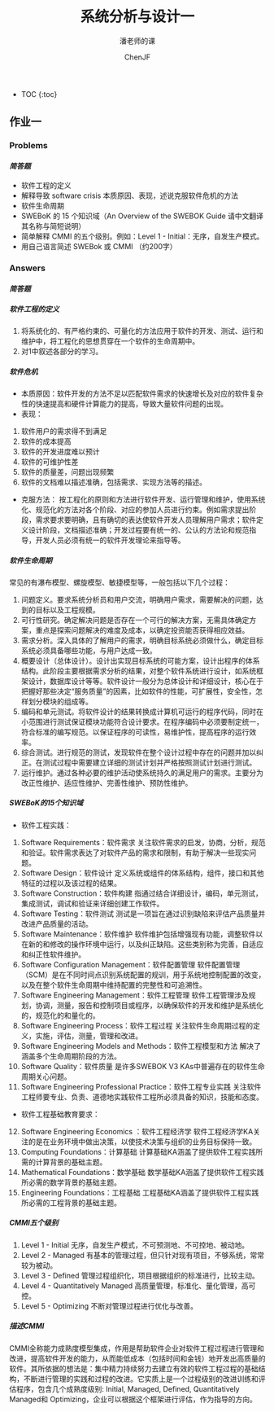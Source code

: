 ﻿---  
layout: post  
title: "系统分析与设计一"  
subtitle: "潘老师的课"  
author: "ChenJF"  
header-img: "img/post-bg-imgs/2-systems-design-analysis.jpg"  
header-mask: 0.4  
catalog: true
tags:  系统分析与设计
---

* TOC
{:toc}

## 作业一
### Problems
#### *简答题*
 * 软件工程的定义
 * 解释导致 software crisis 本质原因、表现，述说克服软件危机的方法
 * 软件生命周期
 * SWEBoK 的 15 个知识域（An Overview of the SWEBOK Guide 请中文翻译其名称与简短说明）
 * 简单解释 CMMI 的五个级别。例如：Level 1 - Initial：无序，自发生产模式。
 * 用自己语言简述 SWEBok 或 CMMI （约200字）

### Answers

#### *简答题*
##### **软件工程的定义**
1. 将系统化的、有严格约束的、可量化的方法应用于软件的开发、测试、运行和维护中，将工程化的思想贯穿在一个软件的生命周期中。
2. 对1中叙述各部分的学习。

##### **软件危机**
 * 本质原因：软件开发的方法不足以匹配软件需求的快速增长及对应的软件复杂性的快速提高和硬件计算能力的提高，导致大量软件问题的出现。
 * 表现：
1. 软件用户的需求得不到满足  
2. 软件的成本提高
3. 软件的开发进度难以预计
4. 软件的可维护性差
5. 软件的质量差，问题出现频繁
6. 软件的文档难以描述准确，包括需求、实现方法等的描述。
 * 克服方法：
按工程化的原则和方法进行软件开发、运行管理和维护，使用系统化、规范化的方法对各个阶段、对应的参加人员进行约束。例如需求提出阶段，需求要求要明确，且有确切的表达使软件开发人员理解用户需求；软件定义设计阶段，文档描述准确；开发过程要有统一的、公认的方法论和规范指导，开发人员必须有统一的软件开发理论来指导等。

##### **软件生命周期**
常见的有瀑布模型、螺旋模型、敏捷模型等，一般包括以下几个过程：
1. 问题定义。要求系统分析员和用户交流，明确用户需求，需要解决的问题，达到的目标以及工程规模。
2. 可行性研究。确定解决问题是否存在一个可行的解决方案，无需具体确定方案，重点是探索问题解决的难度及成本，以确定投资能否获得相应效益。
3. 需求分析。深入具体的了解用户的需求，明确目标系统必须做什么，确定目标系统必须具备哪些功能，与用户达成一致。
4. 概要设计（总体设计）。设计出实现目标系统的可能方案，设计出程序的体系结构。此阶段主要根据需求分析的结果，对整个软件系统进行设计，如系统框架设计，数据库设计等等。软件设计一般分为总体设计和详细设计，核心在于把握好那些决定“服务质量”的因素，比如软件的性能，可扩展性，安全性，怎样划分模块的组成等。
5. 编码和单元测试。将软件设计的结果转换成计算机可运行的程序代码，同时在小范围进行测试保证模块功能符合设计要求。在程序编码中必须要制定统一，符合标准的编写规范。以保证程序的可读性，易维护性，提高程序的运行效率。
6. 综合测试。进行规范的测试，发现软件在整个设计过程中存在的问题并加以纠正。在测试过程中需要建立详细的测试计划并严格按照测试计划进行测试。
7. 运行维护。通过各种必要的维护活动使系统持久的满足用户的需求。主要分为改正性维护、适应性维护、完善性维护、预防性维护。

##### **SWEBoK的15个知识域**  
 * 软件工程实践：
1. Software Requirements：软件需求
关注软件需求的启发，协商，分析，规范和验证。软件需求表达了对软件产品的需求和限制，有助于解决一些现实问题。
2. Software Design：软件设计
定义系统或组件的体系结构，组件，接口和其他特征的过程以及该过程的结果。
3. Software Construction：软件构建
指通过结合详细设计，编码，单元测试，集成测试，调试和验证来详细创建工作软件。
4. Software Testing：软件测试
测试是一项旨在通过识别缺陷来评估产品质量并改进产品质量的活动。
5. Software Maintenance：软件维护
软件维护包括增强现有功能，调整软件以在新的和修改的操作环境中运行，以及纠正缺陷。这些类别称为完善，自适应和纠正性软件维护。
6. Software Configuration Management：软件配置管理
软件配置管理（SCM）是在不同时间点识别系统配置的规训，用于系统地控制配置的改变，以及在整个软件生命周期中维持配置的完整性和可追溯性。
7. Software Engineering Management：软件工程管理
软件工程管理涉及规划，协调，测量，报告和控制项目或程序，以确保软件的开发和维护是系统化的，规范化的和量化的。
8. Software Engineering Process：软件工程过程
关注软件生命周期过程的定义，实施，评估，测量，管理和改进。
9. Software Engineering Models and Methods：软件工程模型和方法
解决了涵盖多个生命周期阶段的方法。
10. Software Quality：软件质量
是许多SWEBOK V3 KAs中普遍存在的软件生命周期关心问题。
11. Software Engineering Professional Practice：软件工程专业实践
关注软件工程师要专业、负责、道德地实践软件工程所必须具备的知识，技能和态度。
 * 软件工程基础教育要求：
12. Software Engineering Economics ：软件工程经济学
软件工程经济学KA关注的是在业务环境中做出决策，以使技术决策与组织的业务目标保持一致。
13. Computing Foundations：计算基础
计算基础KA涵盖了提供软件工程实践所需的计算背景的基础主题。
14. Mathematical Foundations：数学基础
数学基础KA涵盖了提供软件工程实践所必需的数学背景的基础主题。
15. Engineering Foundations：工程基础
工程基础KA涵盖了提供软件工程实践所必需的工程背景的基础主题。  

##### **CMMI五个级别**
1. Level 1 - Initial
无序，自发生产模式，不可预测地、不可控地、被动地。
2. Level 2 - Managed
有基本的管理过程，但只针对现有项目，不够系统，常常较为被动。
3. Level 3 - Defined
管理过程组织化，项目根据组织的标准进行，比较主动。
4. Level 4 - Quantitatively Managed
高质量管理，标准化、量化管理，高可控。
5. Level 5 - Optimizing
不断对管理过程进行优化与改善。

##### **描述CMMI**
CMMI全称能力成熟度模型集成，作用是帮助软件企业对软件工程过程进行管理和改进，提高软件开发的能力，从而能低成本（包括时间和金钱）地开发出高质量的软件。其所依据的想法是：集中精力持续努力去建立有效的软件工程过程的基础结构，不断进行管理的实践和过程的改进。它实质上是一个过程级别的改进训练和评估程序，包含几个成熟度级别: Initial, Managed, Defined, Quantitatively Managed和 Optimizing，企业可以根据这个框架进行评估，作为指导的方向。
   

 






